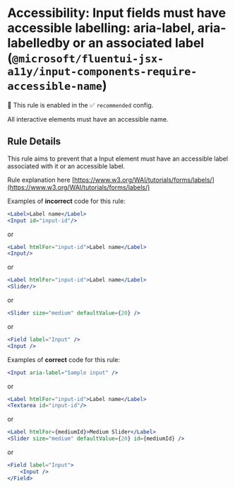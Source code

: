 # Accessibility: Input fields must have accessible labelling: aria-label, aria-labelledby or an associated label (`@microsoft/fluentui-jsx-a11y/input-components-require-accessible-name`)

💼 This rule is enabled in the ✅ `recommended` config.

<!-- end auto-generated rule header -->

All interactive elements must have an accessible name.

## Rule Details

This rule aims to prevent that a Input element must have an accessible label associated with it or an accessible label.

Rule explanation here [https://www.w3.org/WAI/tutorials/forms/labels/](https://www.w3.org/WAI/tutorials/forms/labels/)

Examples of **incorrect** code for this rule:

```jsx
<Label>Label name</Label>
<Input id="input-id"/>
```

or

```jsx
<Label htmlFor="input-id">Label name</Label>
<Input/>
```

or

```jsx
<Label htmlFor="input-id">Label name</Label>
<Slider/>
```

or

```jsx
<Slider size="medium" defaultValue={20} />
```

or

```jsx
<Field label="Input" />
<Input />
```

Examples of **correct** code for this rule:

```jsx
<Input aria-label="Sample input" />
```

or

```jsx
<Label htmlFor="input-id">Label name</Label>
<Textarea id="input-id"/>
```

or

```jsx
<Label htmlFor={mediumId}>Medium Slider</Label>
<Slider size="medium" defaultValue={20} id={mediumId} />
```

or

```jsx
<Field label="Input">
    <Input />
</Field>
```
